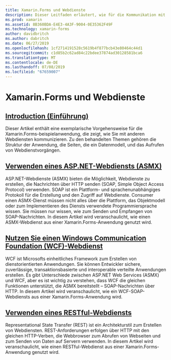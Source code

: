 ```yaml
---
title: Xamarin.Forms und Webdienste
description: Dieser Leitfaden erläutert, wie für die Kommunikation mit anderen Webdiensten zu erstellen, lesen, aktualisieren und löschen (CRUD)-Funktionen zu einer Xamarin.Forms-Anwendung. Zu den behandelten Themen umfassen kommuniziert mit ASMX-Dienste, die WCF-Dienste, die REST-Diensten.
ms.prod: xamarin
ms.assetid: 8B360BDA-E4E3-4A3F-9004-0E35362F49F
ms.technology: xamarin-forms
author: davidbritch
ms.author: dabritch
ms.date: 06/27/2019
ms.openlocfilehash: 1cf2714191528c5619b4f877bcb43e80464c44d1
ms.sourcegitcommit: c1d85b2c62ad84c22bdee37874ad30128581bca6
ms.translationtype: MT
ms.contentlocale: de-DE
ms.lasthandoff: 07/08/2019
ms.locfileid: "67659007"
---
```

# <a name="xamarinforms-and-web-services"></a>Xamarin.Forms und Webdienste

## <a name="introductionintroductionmd"></a>[Introduction (Einführung)](introduction.md)

Dieser Artikel enthält eine exemplarische Vorgehensweise für die Xamarin.Forms-beispielanwendung, die zeigt, wie Sie mit anderen Webdiensten kommunizieren. Zu den behandelten Themen gehören die Struktur der Anwendung, die Seiten, die ein Datenmodell, und das Aufrufen von Webdienstvorgängen.

## <a name="consume-an-aspnet-web-service-asmxxamarin-formsdata-cloudweb-servicesasmxmd"></a>[Verwenden eines ASP.NET-Webdiensts (ASMX)](~/xamarin-forms/data-cloud/web-services/asmx.md)

ASP.NET-Webdienste (ASMX) bieten die Möglichkeit, Webdienste zu erstellen, die Nachrichten über HTTP senden (SOAP, Simple Object Access Protocol) verwenden. SOAP ist ein Plattform- und sprachenunabhängiges Protokoll für die Erstellung und den Zugriff auf Webdienste. Consumer einen ASMX-Dienst müssen nicht alles über die Plattform, das Objektmodell oder zum Implementieren des Diensts verwendete Programmiersprache wissen. Sie müssen nur wissen, wie zum Senden und Empfangen von SOAP-Nachrichten. In diesem Artikel wird veranschaulicht, wie einen ASMX-Webdienst aus einer Xamarin.Forms-Anwendung genutzt wird.

## <a name="consume-a-windows-communication-foundation-wcf-web-servicexamarin-formsdata-cloudweb-serviceswcfmd"></a>[Nutzen Sie einen Windows Communication Foundation (WCF)-Webdienst](~/xamarin-forms/data-cloud/web-services/wcf.md)

WCF ist Microsofts einheitliches Framework zum Erstellen von dienstorientierten Anwendungen. Sie können Entwickler sichere, zuverlässige, transaktionsbasierte und interoperable verteilte Anwendungen erstellen. Es gibt Unterschiede zwischen ASP.NET Web Services (ASMX) und WCF, aber es ist wichtig zu verstehen, dass WCF die gleichen Funktionen unterstützt, die ASMX bereitstellt – SOAP-Nachrichten über HTTP. In diesem Artikel wird veranschaulicht, wie ein WCF-SOAP-Webdiensts aus einer Xamarin.Forms-Anwendung wird.

## <a name="consume-a-restful-web-servicexamarin-formsdata-cloudweb-servicesrestmd"></a>[Verwenden eines RESTful-Webdiensts](~/xamarin-forms/data-cloud/web-services/rest.md)

Representational State Transfer (REST) ist ein Architekturstil zum Erstellen von Webdiensten. REST-Anforderungen erfolgen über HTTP mit den gleichen HTTP-Verben, die Webbrowser zum Abrufen von Webseiten und zum Senden von Daten auf Servern verwenden. In diesem Artikel wird veranschaulicht, wie einen RESTful-Webdienst aus einer Xamarin.Forms-Anwendung genutzt wird.
